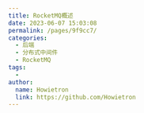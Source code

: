 ```yaml
---
title: RocketMQ概述
date: 2023-06-07 15:03:08
permalink: /pages/9f9cc7/
categories:
  - 后端
  - 分布式中间件
  - RocketMQ
tags:
  - 
author: 
  name: Howietron
  link: https://github.com/Howietron
---
```

